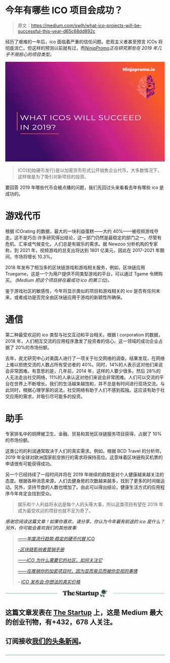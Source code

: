 # 今年有哪些 ICO 项目会成功？

> 原文：<https://medium.com/swlh/what-ico-projects-will-be-successful-this-year-d65c68dd892c>

经历了艰难的一年后，ico 面临着严重的信任问题。悲观主义者甚至预言 ICOs 将彻底消亡。但这样的预测以前就有过，而[*NinjaPromo*](http://ninjapromo.io/?utm_source=medium&utm_medium=article&utm_campaign=emailmark)*正在研究那些在 2019 年几乎不用担心的项目类型。*

![](img/2ac07e9df3d05c6b29f98b05422a879b.png)

> ICO(初始硬币发行)是以加密货币形式公开销售企业代币。大多数情况下，这样做是为了吸引对新项目的投资。

要回答 2019 年哪些代币会被点播的问题，我们先回过头来看看去年有哪些 ico 是成功的。

# **游戏代币**

根据 ICOrating 的数据，最大的一块利益蛋糕——大约 40%——被视频游戏夺走。这不是巧合:许多研究得出结论，这一部门仍然是最稳定的部门之一。尽管有危机、汇率或气候变化，人们总是有娱乐的需求。据 Newzoo 分析机构的专家称，到 2021 年，视频游戏的总支出将达到 1801 亿美元，因此在 2017-2021 年期间，市场将增长 10.3%。

2018 年发布了相当多的区块链游戏和游戏相关服务，例如，区块链应用 Truegame，这是一个为用户提供不同类型游戏的平台，可以通过 Tgame 令牌购买。 *(Medium 把这个项目排在最成功 ico 的第三位)。*

鉴于游戏社区的敏感性，今年将显示类似的项目和游戏相关的 ico 是否有任何未来，或者成功是否完全由区块链应用于游戏的新颖性所确保。

# **通信**

第二种最受欢迎的 ico 类型与社交互动和平台相关。根据 I corporation 的数据，2018 年，人们相互交流的应用程序激发了投资者的信心。这一领域的成功企业占据了 20%的市场份额。

去年，皮尤研究中心对美国人进行了一项关于社交网络的调查。结果发现，在网络上难以拒绝交流的人数占所有受访者的 40%。同时，14%的人表示这对他们来说会非常困难。有意思的是，几年前，2014 年，这样的人要少很多。然后 28%的人无法走出社交网络，11%的人承认这对他们来说会非常困难。人们可以交流的平台在世界上不断增长。我们的生活越来越饱和，并不总是有时间进行现场交流。与此同时，根据心理学家的说法，社交网络有助于人们不感到孤独。这应该有助于社交应用的需求，并吸引尽可能多的投资。

# **助手**

专家排名中的铜牌被卫生、金融、贸易和其他区块链服务项目获得，占据了 10%的市场份额。

这类公司的利润通常取决于人们的真实需求。例如，根据 BCD Travel 的分析师，2019 年全球对欧洲国家航空旅行的需求将保持高位。这意味着区块链购买机票的申请很有可能获得成功。

另一个已经持续了一段时间并将在 2019 年继续的趋势是对个人健康越来越关注的态度。根据各种消息来源，人们去健身房的次数越来越多，找到了更多的时间做运动。另外，坚持节食的人数也增加了。由此可以得出结论，健康生活方式的应用程序今年肯定会找到受众。

> 娱乐和个人利益将永远是每个人的头等大事，所以这类项目有望在 2019 年成为最受欢迎的项目也就不足为奇了。

*感谢您阅读这篇文章！如果你喜欢，请分享。你认为今年最有前途的 ico 是什么？另外，你可能会喜欢我们的其他故事:*

> [*——年度流行趋势:稳定的硬币代替 ICO*](/@NinjaPromoAgency/trend-of-the-year-stablecoins-instead-of-ico-688d28844a7a)
> 
> [*-区块链影响者营销手册*](https://hackernoon.com/influencer-marketing-fdff540b092e)
> 
> [*——ICO 为什么需要它的社区，如何关注它*](/@NinjaPromoAgency/why-crypto-community-matters-and-how-to-focus-on-it-ebd2d293c94)
> 
> [*——在推销你的加密项目时，因为显而易见而被你忽视的事情*](/@NinjaPromoAgency/things-you-neglect-because-they-are-obvious-while-marketing-your-crypto-project-4100cf3bef05)
> 
> *-* [*ICO 发布会:你想法的真实价格*](https://hackernoon.com/ico-launch-the-true-price-of-your-idea-52dcc61587d4)

[![](img/308a8d84fb9b2fab43d66c117fcc4bb4.png)](https://medium.com/swlh)

## 这篇文章发表在 [The Startup](https://medium.com/swlh) 上，这是 Medium 最大的创业刊物，有+432，678 人关注。

## 订阅接收[我们的头条新闻](https://growthsupply.com/the-startup-newsletter/)。

[![](img/b0164736ea17a63403e660de5dedf91a.png)](https://medium.com/swlh)